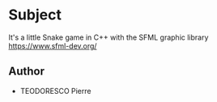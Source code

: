 # Subject
It's a little Snake game in C++ with the SFML graphic library https://www.sfml-dev.org/

## Author
* TEODORESCO Pierre
